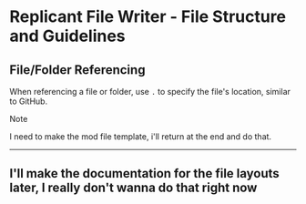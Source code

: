 # Replicant File Writer - File Structure and Guidelines

## File/Folder Referencing
When referencing a file or folder, use `.` to specify the file's location, similar to GitHub.

> [!NOTE]  
> I need to make the mod file template, i'll return at the end and do that.

---

## I'll make the documentation for the file layouts later, I really don't wanna do that right now
